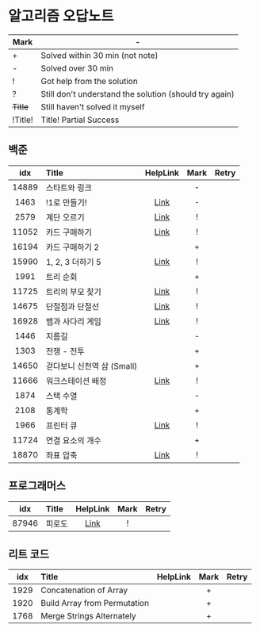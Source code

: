 # 알고리즘 오답노트

| Mark	     | -                                                      |
|-----------|--------------------------------------------------------|
| +	        | Solved within 30 min (not note)                        |
| -         | Solved over 30 min                                     |
| !         | 	Got help from the solution                            |
| ?         | Still don't understand the solution (should try again) |
| ~~Title~~ | 	Still haven't solved it myself                        |
| !Title!   | Title!	Partial Success                                 |

## 백준
|  idx  | Title              |                                                                                       HelpLink                                                                                       | Mark | Retry |
|:-----:|:-------------------|:------------------------------------------------------------------------------------------------------------------------------------------------------------------------------------:|:----:|:-----:|
| 14889 | 스타트와 링크            |                                                                                                                                                                                      |  -   |
| 1463  | !1로 만들기!           |                                                                  [Link](https://www.acmicpc.net/board/view/132733)                                                                   |  -   |
| 2579  | 계단 오르기             | [Link](https://velog.io/@hyuntall/%EB%B0%B1%EC%A4%80-2579%EB%B2%88-%EA%B3%84%EB%8B%A8-%EC%98%A4%EB%A5%B4%EA%B8%B0-%EB%AC%B8%EC%A0%9C-%ED%92%80%EC%9D%B4-%ED%8C%8C%EC%9D%B4%EC%8D%AC) |  !   |
| 11052 | 카드 구매하기            |                                                                      [Link](https://jyeonnyang2.tistory.com/56)                                                                      |  !   |
| 16194 | 카드 구매하기 2          |                                                                                                                                                                                      |  +   |
| 15990 | 1, 2, 3 더하기 5      |                                                                      [Link](https://jdselectron.tistory.com/71)                                                                      |  !   |
| 1991  | 트리 순회              |                                                                                                                                                                                      |  +   |
| 11725 | 트리의 부모 찾기          |                     [Link](https://pottatt0.tistory.com/entry/%EB%B0%B1%EC%A4%80-11725-python-%ED%8A%B8%EB%A6%AC%EC%9D%98-%EB%B6%80%EB%AA%A8-%EC%B0%BE%EA%B8%B0)                     |  !   |       |
| 14675 | 단절점과 단절선           |                  [Link](https://littlesam95.tistory.com/entry/BOJGold-5-%EB%B0%B1%EC%A4%80-14675-%EB%8B%A8%EC%A0%88%EC%A0%90%EA%B3%BC-%EB%8B%A8%EC%A0%88%EC%84%A0C)                  |  !   |       |
| 16928 | 뱀과 사다리 게임          |                                                                      [Link](https://data-flower.tistory.com/82)                                                                      |  !   |       |
| 1446  | 지름길                |                                                                                                                                                                                      |  -   |       |
| 1303  | 전쟁 - 전투            |                                                                                                                                                                                      |  +   |       |
| 14650 | 걷다보니 신천역 삼 (Small) |                                                                                                                                                                                      |  +   |       |
| 11666 | 워크스테이션 배정          |                            [Link](https://youngmon.tistory.com/entry/BOJ-11666-%EC%9B%8C%ED%81%AC%EC%8A%A4%ED%85%8C%EC%9D%B4%EC%85%98-%EB%B0%B0%EC%A0%95)                            |  !   |       |
| 1874  | 스택 수열              |                                                                                                                                                                                      |  -   |       |
| 2108  | 통계학                |                                                                                                                                                                                      |  +   |       |
| 1966  | 프린터 큐              |                                                                        [Link](https://116116.tistory.com/36)                                                                         |  !   |       |
| 11724 | 연결 요소의 개수          |                                                                                                                                                                                      |  +   |       |
| 18870 | 좌표 압축              |                               [Link](https://velog.io/@zinu/%EB%B0%B1%EC%A4%80-18870-%EC%A2%8C%ED%91%9C-%EC%95%95%EC%B6%95%ED%8C%8C%EC%9D%B4%EC%8D%AC)                               |  !   |       |
## 프로그래머스
|  idx  | Title |                         HelpLink                         | Mark | Retry |
|:-----:|:------|:--------------------------------------------------------:|:----:|:-----:|
| 87946 | 피로도   | [Link](https://school.programmers.co.kr/questions/47400) |  !   |       |

## 리트 코드
| idx  | Title                        | HelpLink | Mark | Retry |
|:----:|:-----------------------------|:--------:|:----:|:-----:|
| 1929 | Concatenation of Array       |          |  +   |       | 
| 1920 | Build Array from Permutation |          |  +   |       |
| 1768 | Merge Strings Alternately    |          |  +   |       |